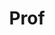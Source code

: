 ---
layout: person
given: Florian
family: Markowetz
department: Cancer Research UK Cambridge Institute
title: Prof
job_title: Professor of Computational Oncology
crsid: fm327
image: /assets/uploads/Markowetz_Florian.jpg
webpage: http://www.markowetzlab.org
biography: Florian Markowetz is Professor of Computational Oncology at the University
  of Cambridge and Senior Group Leader at the Cancer Research UK Cambridge Institute.
  He received a Royal Society Wolfson Research Merit Award and a CRUK Future Leader
  in Cancer Research prize. He holds degrees in Mathematics (Dipl. math.) and Philosophy
  (M.A.) from the University of Heidelberg and a Dr. rer. nat.  in Computational Biology
  from Free University Berlin, for which he was awarded an Otto-Hahn Medal by the
  Max Planck Society. He is a co-founder and director at Tailor Bio, a genomics start-up
  developing a pan-cancer precision medicine platform.
name: Florian Markowetz
---